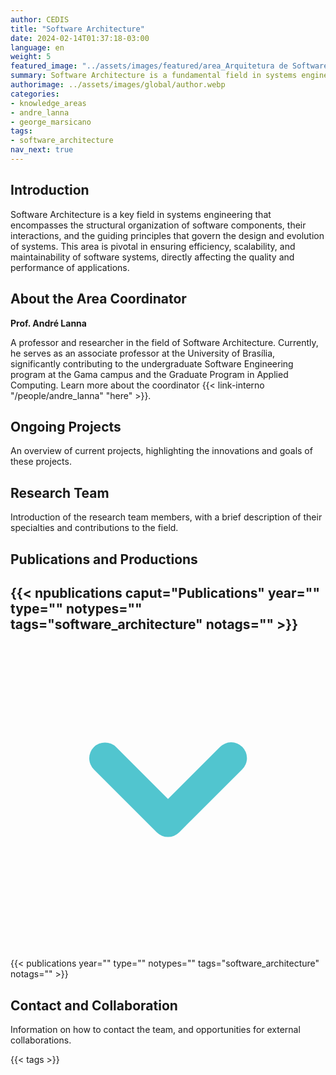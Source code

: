 ```yaml
---
author: CEDIS
title: "Software Architecture"
date: 2024-02-14T01:37:18-03:00
language: en
weight: 5
featured_image: "../assets/images/featured/area_Arquitetura de Software.png"
summary: Software Architecture is a fundamental field in systems engineering involving the structural organization of software components, their interactions, and the guiding principles that define the design and evolution of systems. This area ensures the efficiency, scalability, and maintainability of software systems, directly impacting the quality and performance of applications.
authorimage: ../assets/images/global/author.webp
categories:
- knowledge_areas
- andre_lanna
- george_marsicano
tags: 
- software_architecture
nav_next: true
---
```

## Introduction
Software Architecture is a key field in systems engineering that encompasses the structural organization of software components, their interactions, and the guiding principles that govern the design and evolution of systems. This area is pivotal in ensuring efficiency, scalability, and maintainability of software systems, directly affecting the quality and performance of applications.

## About the Area Coordinator
**Prof. André Lanna**

A professor and researcher in the field of Software Architecture. Currently, he serves as an associate professor at the University of Brasília, significantly contributing to the undergraduate Software Engineering program at the Gama campus and the Graduate Program in Applied Computing. Learn more about the coordinator {{< link-interno "/people/andre_lanna" "here" >}}.

## Ongoing Projects
An overview of current projects, highlighting the innovations and goals of these projects.

## Research Team
Introduction of the research team members, with a brief description of their specialties and contributions to the field.

## Publications and Productions
<div id="npublications-section" x-data="{ showPublications: false }">
    <h2 id="npublications-title" @click="showPublications = !showPublications" class="text-xl font-bold mb-2 cursor-pointer flex items-center text-primary-900">
      {{< npublications caput="Publications" year="" type="" notypes="" tags="software_architecture" notags="" >}}
      <svg :class="{'rotate-0': !showPublications, 'rotate-180': showPublications}" class="ml-2 h-5 w-5 transform transition-transform duration-200" xmlns="http://www.w3.org/2000/svg" viewBox="0 0 20 20" fill="#51C5CF"><path fill-rule="evenodd" d="M5.293 7.293a1 1 0 011.414 0L10 10.586l3.293-3.293a1 1 0 111.414 1.414l-4 4a1 1 0 01-1.414 0l-4-4a1 1 0 010-1.414z" clip-rule="evenodd" /></svg>
    </h2>
    <div x-show="showPublications" x-cloak>
      {{< publications year="" type="" notypes="" tags="software_architecture" notags="" >}} 
    </div>
</div>

## Contact and Collaboration
Information on how to contact the team, and opportunities for external collaborations.


{{< tags >}}